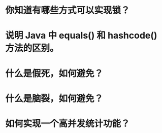 
# 你知道有哪些方式可以实现锁？

# 说明 Java 中 equals() 和 hashcode() 方法的区别。

# 什么是假死，如何避免？



# 什么是脑裂，如何避免？


# 如何实现一个高并发统计功能？

